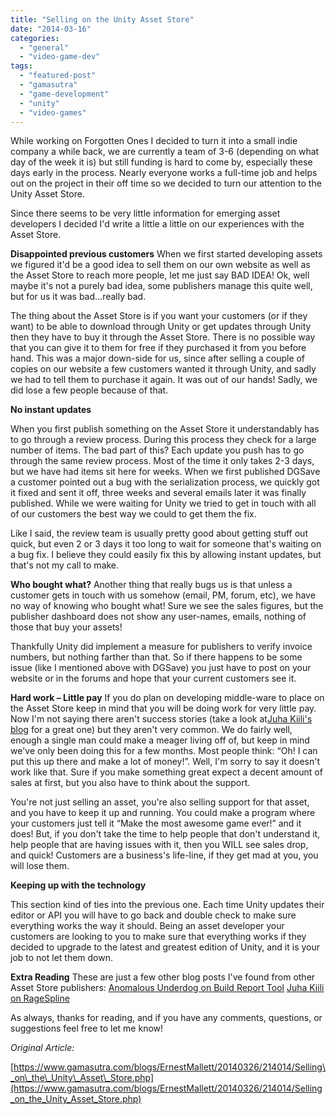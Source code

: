 ```yaml
---
title: "Selling on the Unity Asset Store"
date: "2014-03-16"
categories: 
  - "general"
  - "video-game-dev"
tags: 
  - "featured-post"
  - "gamasutra"
  - "game-development"
  - "unity"
  - "video-games"
---
```


While working on Forgotten Ones I decided to turn it into a small indie company a while back, we are currently a team of 3-6 (depending on what day of the week it is) but still funding is hard to come by, especially these days early in the process. Nearly everyone works a full-time job and helps out on the project in their off time so we decided to turn our attention to the Unity Asset Store.

Since there seems to be very little information for emerging asset developers I decided I'd write a little a little on our experiences with the Asset Store.

**Disappointed previous customers** When we first started developing assets we figured it'd be a good idea to sell them on our own website as well as the Asset Store to reach more people, let me just say BAD IDEA! Ok, well maybe it's not a purely bad idea, some publishers manage this quite well, but for us it was bad...really bad.

The thing about the Asset Store is if you want your customers (or if they want) to be able to download through Unity or get updates through Unity then they have to buy it through the Asset Store. There is no possible way that you can give it to them for free if they purchased it from you before hand. This was a major down-side for us, since after selling a couple of copies on our website a few customers wanted it through Unity, and sadly we had to tell them to purchase it again. It was out of our hands! Sadly, we did lose a few people because of that.

**No instant updates**

When you first publish something on the Asset Store it understandably has to go through a review process. During this process they check for a large number of items. The bad part of this? Each update you push has to go through the same review process. Most of the time it only takes 2-3 days, but we have had items sit here for weeks. When we first published DGSave a customer pointed out a bug with the serialization process, we quickly got it fixed and sent it off, three weeks and several emails later it was finally published. While we were waiting for Unity we tried to get in touch with all of our customers the best way we could to get them the fix.

Like I said, the review team is usually pretty good about getting stuff out quick, but even 2 or 3 days it too long to wait for someone that's waiting on a bug fix. I believe they could easily fix this by allowing instant updates, but that's not my call to make.

**Who bought what?** Another thing that really bugs us is that unless a customer gets in touch with us somehow (email, PM, forum, etc), we have no way of knowing who bought what! Sure we see the sales figures, but the publisher dashboard does not show any user-names, emails, nothing of those that buy your assets!

Thankfully Unity did implement a measure for publishers to verify invoice numbers, but nothing farther than that. So if there happens to be some issue (like I mentioned above with DGSave) you just have to post on your website or in the forums and hope that your current customers see it.

**Hard work – Little pay** If you do plan on developing middle-ware to place on the Asset Store keep in mind that you will be doing work for very little pay. Now I'm not saying there aren't success stories (take a look at[Juha Kiili's blog](http://juhakiili.com/blog/my-first-five-days-in-the-asset-store/) for a great one) but they aren't very common. We do fairly well, enough a single man could make a meager living off of, but keep in mind we've only been doing this for a few months. Most people think: “Oh! I can put this up there and make a lot of money!”. Well, I'm sorry to say it doesn't work like that. Sure if you make something great expect a decent amount of sales at first, but you also have to think about the support.

You're not just selling an asset, you're also selling support for that asset, and you have to keep it up and running. You could make a program where your customers just tell it “Make the most awesome game ever!” and it does! But, if you don't take the time to help people that don't understand it, help people that are having issues with it, then you WILL see sales drop, and quick! Customers are a business's life-line, if they get mad at you, you will lose them.

**Keeping up with the technology**

This section kind of ties into the previous one. Each time Unity updates their editor or API you will have to go back and double check to make sure everything works the way it should. Being an asset developer your customers are looking to you to make sure that everything works if they decided to upgrade to the latest and greatest edition of Unity, and it is your job to not let them down.

**Extra Reading** These are just a few other blog posts I've found from other Asset Store publishers: [Anomalous Underdog on Build Report Tool](http://anomalousunderdog.blogspot.com/2013/05/my-first-time-selling-on-unity-asset.html) [Juha Kiili on RageSpline](http://juhakiili.com/blog/my-first-five-days-in-the-asset-store/)

As always, thanks for reading, and if you have any comments, questions, or suggestions feel free to let me know!

_Original Article:_ 

[https://www.gamasutra.com/blogs/ErnestMallett/20140326/214014/Selling\_on\_the\_Unity\_Asset\_Store.php](https://www.gamasutra.com/blogs/ErnestMallett/20140326/214014/Selling_on_the_Unity_Asset_Store.php)
